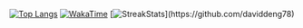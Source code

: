 [![Top Langs](https://github-readme-stats.vercel.app/api/top-langs/?username=daviddeng78&layout=compact&bg_color=30,e96443,904e95&title_color=fff&text_color=fff)](https://github.com/daviddeng78)
[![WakaTime](https://github-readme-stats.vercel.app/api/wakatime?username=daviddeng78&layout=compact&hide_border=true&card_width=445&theme=dark)](https://github.com/daviddeng78)
[![StreakStats](https://github-readme-streak-stats.herokuapp.com/?user=daviddeng78&theme=dark&hide_border=true")](https://github.com/daviddeng78)
